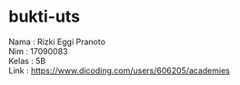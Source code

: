 # bukti-uts

Nama : Rizki Eggi Pranoto<br>
Nim : 17090083<br>
Kelas : 5B<br>
Link : https://www.dicoding.com/users/606205/academies
